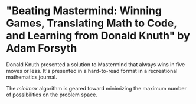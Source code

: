 # "Beating Mastermind: Winning Games, Translating Math to Code, and Learning from Donald Knuth" by Adam Forsyth

Donald Knuth presented a solution to Mastermind that always wins in five moves or less.
It's presented in a hard-to-read format in a recreational mathematics journal.

The _minimax_ algorithm is geared toward minimizing the maximum number of possibilities on the problem space.
